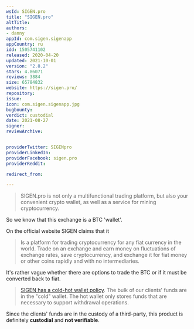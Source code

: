 ```yaml
---
wsId: SIGEN.pro
title: "SIGEN.pro"
altTitle: 
authors:
- danny
appId: com.sigen.sigenapp
appCountry: ru
idd: 1505741102
released: 2020-04-20
updated: 2021-10-01
version: "2.8.2"
stars: 4.86071
reviews: 3884
size: 65784832
website: https://sigen.pro/
repository: 
issue: 
icon: com.sigen.sigenapp.jpg
bugbounty: 
verdict: custodial
date: 2021-08-27
signer: 
reviewArchive:


providerTwitter: SIGENpro
providerLinkedIn: 
providerFacebook: sigen.pro
providerReddit: 

redirect_from:

---
```


> SIGEN.pro is not only a multifunctional trading platform, but also your convenient crypto wallet, as well as a service for mining cryptocurrency.

So we know that this exchange is a BTC 'wallet'.

On the official website SIGEN claims that it

> Is a platform for trading cryptocurrency for any fiat currency in the world. Trade on an exchange and earn money on fluctuations of exchange rates, save cryptocurrency, and exchange it for fiat money or other coins rapidly and with no intermediaries.

It's rather vague whether there are options to trade the BTC or if it must be converted back to fiat.

> [SIGEN has a cold-hot wallet policy](https://sigen.pro/help/faq?section=360013157091&articles=360030644311). The bulk of our clients' funds are in the "cold" wallet. The hot wallet only stores funds that are necessary to support withdrawal operations.

Since the clients' funds are in the custody of a third-party, this product is definitely **custodial** and **not verifiable**. 
